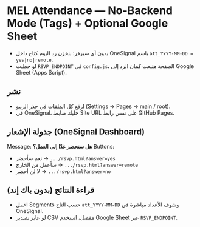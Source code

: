 # MEL Attendance — No-Backend Mode (Tags) + Optional Google Sheet

- بدون أي سيرفر: بنخزن رد اليوم كتاج داخل OneSignal باسم `att_YYYY-MM-DD = yes|no|remote`.
- لو حطيت `RSVP_ENDPOINT` في `config.js`، الصفحة هتبعت كمان الرد إلى Google Sheet (Apps Script).

## نشر
- ارفع كل الملفات في جذر الريبو (Settings → Pages → main / root).
- في OneSignal، خليك ضابط Site URL على نفس رابط GitHub Pages.

## جدولة الإشعار (OneSignal Dashboard)
Message: **هل ستحضر غدًا إلى العمل؟**
Buttons:
- نعم سأحضر → `.../rsvp.html?answer=yes`
- سأعمل من الخارج → `.../rsvp.html?answer=remote`
- لا لن أحضر → `.../rsvp.html?answer=no`

## قراءة النتائج (بدون باك إند)
- اعمل Segments حسب التاج `att_YYYY-MM-DD` وشوف الأعداد مباشرة في OneSignal.
- لو عايز تصدير CSV مفصل، استخدم Google Sheet عبر `RSVP_ENDPOINT`.

